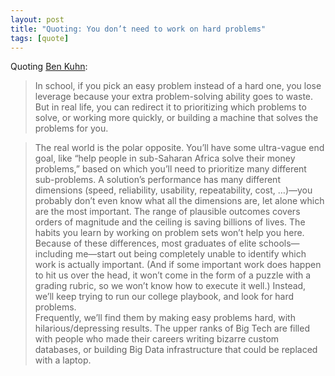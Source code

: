 ```yaml
---
layout: post
title: "Quoting: You don’t need to work on hard problems"
tags: [quote]
---
```


Quoting [Ben Kuhn](https://www.benkuhn.net/hard/):

> In school, if you pick an easy problem instead of a hard one, you lose leverage because your extra problem-solving ability goes to waste. But in real life, you can redirect it to prioritizing which problems to solve, or working more quickly, or building a machine that solves the problems for you.<br>

> The real world is the polar opposite. You’ll have some ultra-vague end goal, like “help people in sub-Saharan Africa solve their money problems,” based on which you’ll need to prioritize many different sub-problems. A solution’s performance has many different dimensions (speed, reliability, usability, repeatability, cost, …)—you probably don’t even know what all the dimensions are, let alone which are the most important. The range of plausible outcomes covers orders of magnitude and the ceiling is saving billions of lives. The habits you learn by working on problem sets won’t help you here.<br>Because of these differences, most graduates of elite schools—including me—start out being completely unable to identify which work is actually important. (And if some important work does happen to hit us over the head, it won’t come in the form of a puzzle with a grading rubric, so we won’t know how to execute it well.) Instead, we’ll keep trying to run our college playbook, and look for hard problems.<br>Frequently, we’ll find them by making easy problems hard, with hilarious/depressing results. The upper ranks of Big Tech are filled with people who made their careers writing bizarre custom databases, or building Big Data infrastructure that could be replaced with a laptop.
